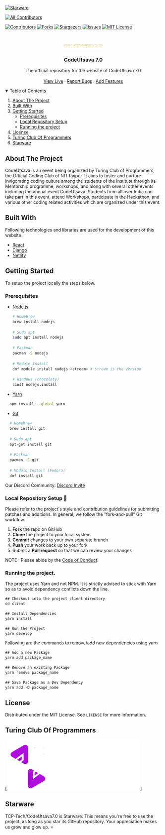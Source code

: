 [![Starware](https://img.shields.io/badge/Starware-⭐-black?labelColor=f9b00d)](https://github.com/zepfietje/starware)

<!-- ALL-CONTRIBUTORS-BADGE:START - Do not remove or modify this section -->
[![All Contributors](https://img.shields.io/badge/all_contributors-12-orange.svg?style=flat-square)](#contributors-)
<!-- ALL-CONTRIBUTORS-BADGE:END -->

[![Contributors][contributors-shield]][contributors-url]
[![Forks][forks-shield]][forks-url]
[![Stargazers][stars-shield]][stars-url]
[![Issues][issues-shield]][issues-url]
[![MIT License][license-shield]][license-url]

<br />
<p align="center">
  <a href="https://github.com/TCP-Tech/CodeUtsava7.0">
    <img src="/src/assets/images/codeutsavaTitle.png" alt="Logo" width="130">
  </a>

  <h3 align="center">CodeUtsava 7.0</h3>

  <p align="center">
    The official repository for the website of CodeUtsava 7.0
    <br />
    <br />
    <a href="codeutsava7.netlify.app">View Live</a>
    ·
    <a href="https://github.com/TCP-Tech/CodeUtsava7.0/issues">Report Bugs</a>
    .
    <a href="https://github.com/TCP-Tech/CodeUtsava7.0/issues">Add Features</a>
  </p>
</p>

<!-- TABLE OF CONTENTS -->
<details open="open">
  <summary>Table of Contents</summary>
  <ol>
    <li>
      <a href="#about-the-project">About The Project</a>
      <ul>
      </ul>
        <li><a href="#built-with">Built With</a></li>
    </li>
    <li>
      <a href="#getting-started">Getting Started</a>
      <ul>
        <li><a href="#prerequisites">Prerequisites</a></li>
        <li><a href="#local-repository-setup">Local Repository Setup</a></li>
        <li><a href="#running-the-project">Running the project</a></li>
      </ul>
    </li>
    <li><a href="#license">License</a></li>
    <li><a href="#Turing Club Of Programmers">Turing Club Of Programmers</a></li>
    <li><a href="#starware">Starware</a></li>
  </ol>
</details>

## About The Project

CodeUtsava is an event being organized by Turing Club of Programmers, the Official Coding Club of NIT Raipur. It aims to foster and nurture invigorating coding culture among the students of the Institute through its Mentorship programme, workshops, and along with several other events including the annual event CodeUtsava. Students from all over India can take part in this event, attend Workshops, participate in the Hackathon, and various other coding related activities which are organized under this event.

## Built With

Following technologies and libraries are used for the development of this website

- [React]()
- [Django]()
- [Netlify]()

## Getting Started

To setup the project locally the steps below.

### Prerequisites

- [Node.js](https://nodejs.org/en/download/)

  ```sh
  # Homebrew
  brew install nodejs

  # Sudo apt
  sudo apt install nodejs

  # Packman
  pacman -S nodejs

  # Module Install
  dnf module install nodejs:<stream> # stream is the version

  # Windows (chocolaty)
  cinst nodejs.install

  ```

- [Yarn](https://classic.yarnpkg.com/en/docs/install/)

```sh
  npm install --global yarn
```

- [Git](https://git-scm.com/downloads)

```sh
  # Homebrew
  brew install git

  # Sudo apt
  apt-get install git

  # Packman
  pacman -S git

  # Module Install (Fedora)
  dnf install git

```

Our Discord Community: [Discord Invite](https://discord.gg/mq8PprVHUv) <br>

### Local Repository Setup 🎃

Please refer to the project's style and contribution guidelines for submitting patches and additions. In general, we follow the "fork-and-pull" Git workflow.

1.  **Fork** the repo on GitHub
2.  **Clone** the project to your local system
3.  **Commit** changes to your own separate branch
4.  **Push** your work back up to your fork
5.  Submit a **Pull request** so that we can review your changes

<!-- NOTE 1: Please abide by the [Contributing Guidelines](https://github.com/dscnitrourkela/project-guava-web/blob/master/CONTRIBUTING.md). -->

NOTE : Please abide by the [Code of Conduct](https://github.com/TCP-Tech/CodeUtsava7.0/CODE_OF_CONDUCT.md).

### Running the project.

The project uses Yarn and not NPM. It is strictly advised to stick with Yarn so as to avoid dependency conflicts down the line.

```
## Checkout into the project client directory
cd client

## Install Dependencies
yarn install

## Run the Project
yarn develop

```

Following are the commands to remove/add new dependencies using yarn

```
## Add a new Package
yarn add package_name

## Remove an existing Package
yarn remove package_name

## Save Package as a Dev Dependency
yarn add -D package_name
```

## License

Distributed under the MIT License. See `LICENSE` for more information.

## Turing Club Of Programmers

[![Turing Club Of Programmers][tcp]]

## Starware

TCP-Tech/CodeUtsava7.0 is Starware.
This means you're free to use the project, as long as you star its GitHub repository.
Your appreciation makes us grow and glow up. ⭐


[contributors-shield]: https://img.shields.io/github/contributors/TCP-Tech/CodeUtsava7.0?style=for-the-badge
[contributors-url]: https://github.com/TCP-Tech/CodeUtsava7.0/graphs/contributors
[forks-shield]: https://img.shields.io/github/forks/TCP-Tech/CodeUtsava7.0?style=for-the-badge
[forks-url]: https://github.com/TCP-Tech/CodeUtsava7.0/network/members
[stars-shield]: https://img.shields.io/github/stars/TCP-Tech/CodeUtsava7.0?style=for-the-badge
[stars-url]: https://github.com/TCP-Tech/CodeUtsava7.0/stargazers
[issues-shield]: https://img.shields.io/github/issues/TCP-Tech/CodeUtsava7.0?style=for-the-badge
[issues-url]: https://github.com/TCP-Tech/CodeUtsava7.0/issues
[license-shield]: https://img.shields.io/github/license/TCP-Tech/CodeUtsava7.0?style=for-the-badge
[license-url]: https://github.com/TCP-Tech/CodeUtsava7.0/LICENSE
[product-screenshot]: images/Compose.png
[tcp]: src/assets/images/tcpName.png